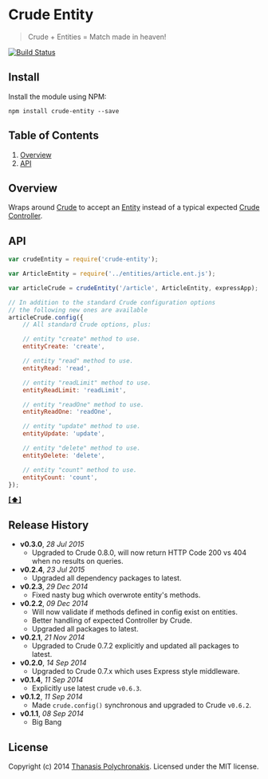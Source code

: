 # Crude Entity

> Crude + Entities = Match made in heaven!

[![Build Status](https://secure.travis-ci.org/thanpolas/crude-entity.png?branch=master)](http://travis-ci.org/thanpolas/crude-entity)

## Install

Install the module using NPM:

```
npm install crude-entity --save
```

## <a name='TOC'>Table of Contents</a>

1. [Overview](#overview)
1. [API](#api)

## Overview

Wraps around [Crude][] to accept an [Entity][] instead of a typical expected [Crude Controller](https://github.com/thanpolas/crude/wiki/Api#crude-controller).

## API

```js
var crudeEntity = require('crude-entity');

var ArticleEntity = require('../entities/article.ent.js');

var articleCrude = crudeEntity('/article', ArticleEntity, expressApp);

// In addition to the standard Crude configuration options
// the following new ones are available
articleCrude.config({
    // All standard Crude options, plus:

    // entity "create" method to use.
    entityCreate: 'create',

    // entity "read" method to use.
    entityRead: 'read',

    // entity "readLimit" method to use.
    entityReadLimit: 'readLimit',

    // entity "readOne" method to use.
    entityReadOne: 'readOne',

    // entity "update" method to use.
    entityUpdate: 'update',

    // entity "delete" method to use.
    entityDelete: 'delete',

    // entity "count" method to use.
    entityCount: 'count',
});

```

**[[⬆]](#TOC)**


## Release History

- **v0.3.0**, *28 Jul 2015*
    - Upgraded to Crude 0.8.0, will now return HTTP Code 200 vs 404 when no results on queries.
- **v0.2.4**, *23 Jul 2015*
  - Upgraded all dependency packages to latest.
- **v0.2.3**, *29 Dec 2014*
    - Fixed nasty bug which overwrote entity's methods.
- **v0.2.2**, *09 Dec 2014*
    - Will now validate if methods defined in config exist on entities.
    - Better handling of expected Controller by Crude.
    - Upgraded all packages to latest.
- **v0.2.1**, *21 Nov 2014*
    - Upgraded to Crude 0.7.2 explicitly and updated all packages to latest.
- **v0.2.0**, *14 Sep 2014*
    - Upgraded to Crude 0.7.x which uses Express style middleware.
- **v0.1.4**, *11 Sep 2014*
    - Explicitly use latest crude `v0.6.3`.
- **v0.1.2**, *11 Sep 2014*
    - Made `crude.config()` synchronous and upgraded to Crude `v0.6.2`.
- **v0.1.1**, *08 Sep 2014*
    - Big Bang

## License

Copyright (c) 2014 [Thanasis Polychronakis][thanpolas]. Licensed under the MIT license.

[crude]: https://github.com/thanpolas/crude
[thanpolas]: http://thanpol.as
[entity]: https://github.com/thanpolas/entity
